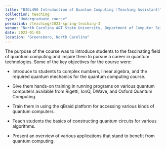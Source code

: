 ```yaml
---
title: "BIOL490 Introduction of Quantum Computing (Teaching Assistant)"
collection: teaching
type: "Undergraduate course"
permalink: /teaching/2023-spring-teaching-3
venue: "North Carolina A&T State University, Department of Computer Science"
date: 2023-01-05
location: "Greensboro, North Carolina"
---
```

The purpose of the course was to introduce students to the fascinating field of quantum computing and inspire them to pursue a career in quantum technologies.
Some of the key objectives for the course were:
- Introduce to students to complex numbers, linear algebra, and the required quantum mechanics for the quantum computing course.

- Give them hands-on training in running programs on various quantum computers available from Rigetti, IonQ, DWave, and Oxford Quantum Computing.

- Train them in using the qBraid platform for accessing various kinds of quantum computers. 

- Teach students the basics of constructing quantum circuits for various algorithms.

- Present an overview of various applications that stand to benefit from quantum computing.

